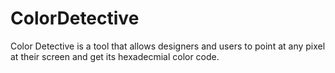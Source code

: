 ColorDetective
==============

Color Detective is a tool that allows designers and users to point at any pixel at their screen and get its hexadecmial color code.
